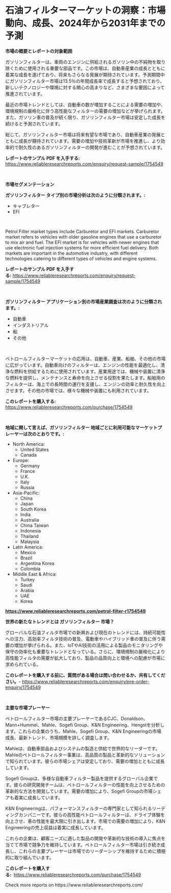 <p><h1>石油フィルターマーケットの洞察：市場動向、成長、2024年から2031年までの予測</h1></p><p><strong>市場の概要とレポートの対象範囲</strong></p>
<p><p>ガソリンフィルターは、車両のエンジンに供給されるガソリン中の不純物を取り除くために使用される重要な部品です。この市場は、自動車産業の成長とともに着実な成長を遂げており、将来もさらなる発展が期待されています。予測期間中にガソリンフィルター市場は13.5％の年間成長率で成長すると予想されており、新しいテクノロジーや環境に対する関心の高まりなど、さまざまな要因によって推進されています。</p><p>最近の市場トレンドとしては、自動車の数が増加することによる需要の増加や、環境規制の厳格化に伴う高性能なフィルターの需要の増加などが挙げられます。また、ガソリン車の普及が続く限り、ガソリンフィルター市場は安定した成長を続けると予測されています。</p><p>総じて、ガソリンフィルター市場は将来有望な市場であり、自動車産業の発展とともに成長が期待されています。需要の増加や技術革新が市場を推進し、より効率的で耐久性のあるガソリンフィルターの開発が進むことが予想されています。</p></p>
<p><strong>レポートのサンプル PDF を入手する:</strong> <a href="https://www.reliableresearchreports.com/enquiry/request-sample/1754549">https://www.reliableresearchreports.com/enquiry/request-sample/1754549</a></p>
<p>&nbsp;</p>
<p><strong>市場セグメンテーション</strong></p>
<p><strong>ガソリンフィルター タイプ別の市場分析は次のように分類されます。:</strong></p>
<p><ul><li>キャブレター</li><li>EFI</li></ul></p>
<p>&nbsp;</p>
<p><p>Petrol Filter market types include Carburetor and EFI markets. Carburetor market refers to vehicles with older gasoline engines that use a carburetor to mix air and fuel. The EFI market is for vehicles with newer engines that use electronic fuel injection systems for more efficient fuel delivery. Both markets are important in the automotive industry, with different technologies catering to different types of vehicles and engine systems.</p></p>
<p><strong>レポートのサンプル PDF を入手する:</strong>&nbsp;<a href="https://www.reliableresearchreports.com/enquiry/request-sample/1754549">https://www.reliableresearchreports.com/enquiry/request-sample/1754549</a></p>
<p>&nbsp;</p>
<p><strong> ガソリンフィルター アプリケーション別の市場産業調査は次のように分類されます。:</strong></p>
<p><ul><li>自動車</li><li>インダストリアル</li><li>船</li><li>その他</li></ul></p>
<p>&nbsp;</p>
<p><p>ペトロールフィルターマーケットの応用は、自動車、産業、船舶、その他の市場に広がっています。自動車向けのフィルターは、エンジンの性能を最適化し、清浄な燃料を供給するために使用されています。産業用途では、機械や装置に清浄な燃料を提供し、メンテナンスと寿命を向上させる役割を果たします。船舶用のフィルターは、海上での長時間の運行を支援し、エンジンの効率と耐久性を向上させます。その他の市場では、様々な機械や装置にも利用されています。</p></p>
<p><strong>このレポートを購入する:</strong>&nbsp; <a href="https://www.reliableresearchreports.com/purchase/1754549">https://www.reliableresearchreports.com/purchase/1754549</a></p>
<p>&nbsp;</p>
<p><strong>地域に関して言えば、ガソリンフィルター 地域ごとに利用可能なマーケットプレーヤーは次のとおりです。:</strong></p>
<p><ul>
    <li>
        North America:
        <ul>
            <li>United States</li>
            <li>Canada</li>
        </ul>
    </li>
    <li>
        Europe:
        <ul>
            <li>Germany</li>
            <li>France</li>
            <li>U.K.</li>
            <li>Italy</li>
            <li>Russia</li>
        </ul>
    </li>
    <li>
        Asia-Pacific:
        <ul>
            <li>China</li>
            <li>Japan</li>
            <li>South Korea</li>
            <li>India</li>
            <li>Australia</li>
            <li>China Taiwan</li>
            <li>Indonesia</li>
            <li>Thailand</li>
            <li>Malaysia</li>
        </ul>
    </li>
    <li>
        Latin America:
        <ul>
            <li>Mexico</li>
            <li>Brazil</li>
            <li>Argentina Korea</li>
            <li>Colombia</li>
        </ul>
    </li>
    <li>
        Middle East & Africa:
        <ul>
            <li>Turkey</li>
            <li>Saudi</li>
            <li>Arabia</li>
            <li>UAE</li>
            <li>Korea</li>
        </ul>
    </li>
    </ul></p>
<p><strong><a href="https://www.reliableresearchreports.com/petrol-filter-r1754549">https://www.reliableresearchreports.com/petrol-filter-r1754549</a></strong>&nbsp;</p>
<p><strong>世界の新たなトレンドとは ガソリンフィルター 市場？</strong></p>
<p><p>グローバルな石油フィルタ市場での新興および現在のトレンドには、持続可能性への注力、高効率フィルタ技術の普及、電動車やハイブリッド車の普及に伴う需要の増加が挙げられる。また、IoTやAI技術の活用による製品のモニタリングや保守の効率化も重要なトレンドとなっている。さらに、環境規制の厳格化により高性能フィルタの需要が拡大しており、製品の品質向上と環境への配慮が市場に求められている。</p></p>
<p><strong>このレポートを購入する前に、質問がある場合は問い合わせるか、共有してください。</strong>- <a href="https://www.reliableresearchreports.com/enquiry/pre-order-enquiry/1754549">https://www.reliableresearchreports.com/enquiry/pre-order-enquiry/1754549</a></p>
<p>&nbsp;</p>
<p><strong>主要な市場プレーヤー</strong></p>
<p><p>ペトロールフィルター市場の主要プレーヤーであるCJC、Donaldson、Mann+Hummel、Mahle、Sogefi Group、K&N Engineering、Hengstを分析します。これらの企業のうち、Mahle、Sogefi Group、K&N Engineeringの市場成長、最新トレンド、市場規模を詳しく調査します。</p><p>Mahleは、自動車部品およびシステムの製造と供給で世界的なリーダーです。 Mahleのペトロールフィルター事業は、高品質の製品と革新的なソリューションで知られています。彼らの市場シェアは安定しており、需要の増加とともに成長しています。</p><p>Sogefi Groupは、多様な自動車フィルター製品を提供するグローバル企業です。彼らの研究開発チームは、ペトロールフィルターの性能を向上させるための革新的な方法を開発しています。需要の増加により、Sogefi Groupの市場シェアも着実に成長しています。</p><p>K&N Engineeringは、パフォーマンスフィルターの専門家として知られるリーディングカンパニーです。彼らの高性能ペトロールフィルターは、ドライブ体験を向上させ、車の性能を最大限に引き出します。市場での需要の増加により、K&N Engineeringの売上収益は着実に成長しています。</p><p>これらの企業は、顧客ニーズに適した製品の開発や革新的な技術の導入に焦点を当てて市場で競争力を維持しています。ペトロールフィルター市場は引き続き成長し、これらの主要プレーヤーは市場でのリーダーシップを維持するために積極的に取り組んでいます。</p></p>
<p><strong>このレポートを購入する:</strong>&nbsp;&nbsp;<a href="https://www.reliableresearchreports.com/purchase/1754549">https://www.reliableresearchreports.com/purchase/1754549</a></p>
<p>Check more reports on https://www.reliableresearchreports.com/</p>